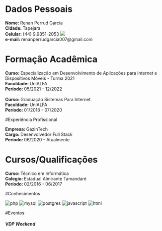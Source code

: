 # Dados Pessoais
<div>
 <strong>Nome:     </strong>     Renan Perrud Garcia    <br>
 <strong> Cidade:  </strong>     Tapejara               <br>
 <strong> Celular: </strong>     (44) 9.9851-2053    <a href="https://api.whatsapp.com/send?phone=5544998512053&text=Ol%C3%A1"><img src="https://img.shields.io/badge/-0077B5?style=flat&color=white&logo=whatsapp&logoColor=grenn"/></a>    <br>
 <strong> e-mail:  </strong>     renanperrudgarcia007@gmail.com

</div>


# Formação Acadêmica
<div> 
 <strong>Curso:      </strong>   Especialização em Desenvolvimento de Aplicações para Internet e Dispositivos Móveis  - Turma 2021 <br>
 <strong>Faculdade:  </strong>   UniALFA  <br>
 <strong>Período:    </strong>   05/2021 - 12/2022 <br>
 <br>
</div>

<div> 
<strong>Curso:      </strong>    Graduação Sistemas Para Internet <br>
<strong>Faculdade:  </strong>    UniALFA  <br>
<strong>Período:    </strong>    01/2018 - 07/2020   
</div>

#Experiência Profissional

<div> 
<strong>Empresa:      </strong>    GazinTech <br>
<strong>Cargo:        </strong>    Desenvolvedor Full Stack  <br>
<strong>Período:      </strong>    06/2020 - Atualmente
</div>

# Cursos/Qualificações
<div> 
<strong>Curso:      </strong>    Técnico em Informática  <br>
<strong>Colegio:  </strong>      Estadual Almirante Tamandaré   <br>
<strong>Período:    </strong>    02/2016 - 06/2017   
</div>

#Conhecimentos

![php](https://img.shields.io/badge/-php-05122A?style=flat&color=blue)&nbsp;![mysql](https://img.shields.io/badge/-mysql-05122A?style=flat&color=blue)&nbsp;![postgres](https://img.shields.io/badge/-postgres-05122A?style=flat&color=blue)&nbsp;![javascript](https://img.shields.io/badge/-javascript-05122A?style=flat&color=blue)&nbsp;![html](https://img.shields.io/badge/-html-05122A?style=flat&color=blue)

#Eventos
##### VDP Weekend